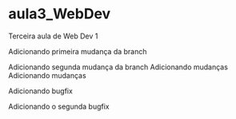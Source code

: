 # aula3_WebDev
Terceira aula de Web Dev 1

Adicionando primeira mudança da branch

Adicionando segunda mudança da branch
Adicionando mudanças
Adicionando mudanças

Adicionando bugfix

Adicionando o segunda bugfix
